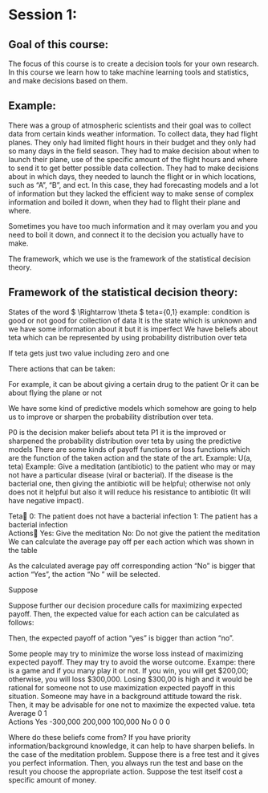 # Session 1:

## Goal of this course:

The focus of this course is to create a decision tools for your own research. In this course we learn how to take machine learning tools and statistics, and make decisions based on them.

## Example: 
There was a group of atmospheric scientists and their goal was to collect data from certain kinds weather information. To collect data, they had flight planes. They only had limited flight hours in their budget and they only had so many days in the field season. They had to make decision about when to launch their plane, use of the specific amount of the flight hours and where to send it to get better possible data collection. They had to make decisions about in which days, they needed to launch the flight or in which locations, such as “A”, “B”, and ect. In this case, they had forecasting models and a lot of information but they lacked the efficient way to make sense of complex information and boiled it down, when they had to flight their plane and where.

Sometimes you have too much information and it may overlam you and you need to boil it down, and connect it to the decision you actually have to make.

The framework, which we use is the framework of the statistical decision theory.
## Framework of the statistical decision theory:

States of the word  $ \Rightarrow   \theta $       teta={0,1}   example: condition is good or not good for collection of data
It is the state which is unknown and we have some information about it but it is imperfect
We have beliefs about teta which can be represented by using 
probability distribution over teta 

If teta gets just two value including zero and one
 

There actions that can be taken:
 
For example, it can be about giving a certain drug to the patient
Or it can be about flying the plane or not
 
We have some kind of predictive models which somehow are going to help us to improve or sharpen the probability distribution over teta.  
 
P0 is the decision maker beliefs about teta
P1 it is the improved or sharpened the probability distribution over teta by using the predictive models
There are some kinds of payoff functions or loss functions which are the function of the taken action and the state of the art.  Example: U(a, teta)
Example: Give a meditation (antibiotic) to the patient who may or may not have a particular disease (viral or bacterial). If the disease is the bacterial one, then giving the antibiotic will be helpful; otherwise not only does not it helpful but also it will reduce his resistance to antibiotic (It will have negative impact).

  Teta 0: The patient does not have a bacterial infection            1: The patient has a bacterial infection       
Actions Yes: Give the meditation       No: Do not give the patient the meditation     
We can calculate the average pay off per each action which was shown in the table
 
As the calculated average pay off corresponding action “No” is bigger that action “Yes”, the action “No ” will be selected.

Suppose 
 
Suppose further our decision procedure calls for maximizing expected payoff. Then, the expected value for each action can be calculated as follows:
 

 
Then, the expected payoff of action “yes” is bigger than action “no”.

Some people may try to minimize the worse loss instead of maximizing expected payoff. They may try to avoid the worse outcome. 
Exampe: there is a game and if you many play it or not. If you win, you will get $200,00; otherwise, you will loss $300,000. Losing $300,00 is high and it would be rational for someone not to use maximization expected payoff in this situation. Someone may have in a background attitude toward the risk. Then, it may be advisable for one not to maximize the expected value.
		teta	Average
		0	1	
Actions	Yes 	-300,000	200,000	100,000
	No	0	0	0

Where do these beliefs come from?
If you have priority information/background knowledge, it can help to have sharpen beliefs. 
In the case of the meditation problem. Suppose there is a free test and it gives you perfect information. 
Then, you always run the test and base on the result you choose the appropriate action. 
Suppose the test itself cost a specific amount of money.
